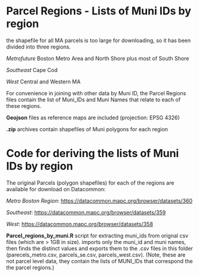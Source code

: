 # Parcel Regions - Lists of Muni IDs by region

the shapefile for all MA parcels is too large for downloading, so it has been divided into three regions.

_Metrofuture_  Boston Metro Area and North Shore plus most of South Shore 

_Southeast_ Cape Cod

_West_ Central and Western MA

For convenience in joining with other data by Muni ID, the Parcel Regions files contain the list of Muni_IDs and Muni Names that relate to each of these regions.

__Geojson__ files as reference maps are included (projection: EPSG 4326)

__.zip__ archives contain shapefiles of Muni polygons for each region


# Code for deriving the lists of Muni IDs by region

The original Parcels (polygon shapefiles) for each of the regions are available for download on Datacommon:

_Metro Boston Region_: https://datacommon.mapc.org/browser/datasets/360

_Southeast_: https://datacommon.mapc.org/browser/datasets/359

_West_: https://datacommon.mapc.org/browser/datasets/358


__Parcel_regions_by_muni.R__  script for extracting muni_ids from orignal csv files (which are > 1GB in size).  imports only the muni_id and muni names, then finds the distinct values and exports them to the .csv files in this folder (parecels_metro.csv, parcels_se.csv, parcels_west.csv).  (Note, these are not parcel level data, they contain the lists of MUNI_IDs that correspond the the parcel regions.)